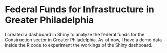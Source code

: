 # Federal Funds for Infrastructure in Greater Philadelphia

I created a dashboard in Shiny to analyze the federal funds for the Construction sector in Greater Philadelphia. As of now, I have a demo data inside the R code to experiment the workings of the Shiny dashboard. 
